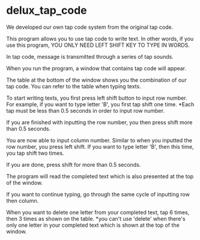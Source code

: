 # delux_tap_code
We developed our own tap code system from the original tap code.

This program allows you to use tap code to write text. In other words, if you use this program, YOU ONLY NEED LEFT SHIFT 
KEY TO TYPE IN WORDS. 

In tap code, message is transmitted through a series of tap sounds. 

When you run the program, a window that contains tap code will appear. 

The table at the bottom of the window shows you the combination of our tap code. You can refer to the table when typing 
texts. 

To start writing texts, you first press left shift button to input row number. For example, if you want to type letter 
'B', you first tap shift one time.
*Each tap must be less than 0.5 seconds in order to input row number. 

If you are finished with inputting the row number, you then press shift more than 0.5 seconds. 

You are now able to input column number. Similar to when you inputted the row number, you press left shift. If you want to 
type letter 'B', then this time, you tap shift two times.

If you are done, press shift for more than 0.5 seconds. 

The program will read the completed text which is also presented at the top of the window.

If you want to continue typing, go through the same cycle of inputting row then column. 

When you want to delete one letter from your completed text, tap 6 times, then 3 times as shown on the table. 
*you can't use 'delete' when there's only one letter in your completed text which is shown at the top of the window. 
